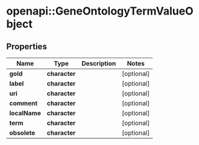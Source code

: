 # openapi::GeneOntologyTermValueObject


## Properties
Name | Type | Description | Notes
------------ | ------------- | ------------- | -------------
**goId** | **character** |  | [optional] 
**label** | **character** |  | [optional] 
**uri** | **character** |  | [optional] 
**comment** | **character** |  | [optional] 
**localName** | **character** |  | [optional] 
**term** | **character** |  | [optional] 
**obsolete** | **character** |  | [optional] 


